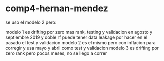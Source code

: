 # comp4-hernan-mendez
se uso el modelo 2 pero:

modelo 1 es drifting por zero mas rank, testing y validacion en agosto y septiembre 2019 y doble rf puede tener data leakage por hacer en el pasado el test y validacion
modelo 2 es el mismo pero con inflacion para corregir y usa mayo y abril como test y validacion
modelo 3 es drifting por zero rank pero pocos meses, no se llego a correr
